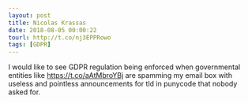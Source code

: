 ```yaml
---
layout: post
title: Nicolas Krassas
date: 2018-08-05 00:00:22
tourl: http://t.co/nj3EPPRowo
tags: [GDPR]
---
```

I would like to see GDPR regulation being enforced when governmental entities like https://t.co/aAtMbroYBj are spamming my email box with useless and pointless announcements for tld in punycode that nobody asked for.